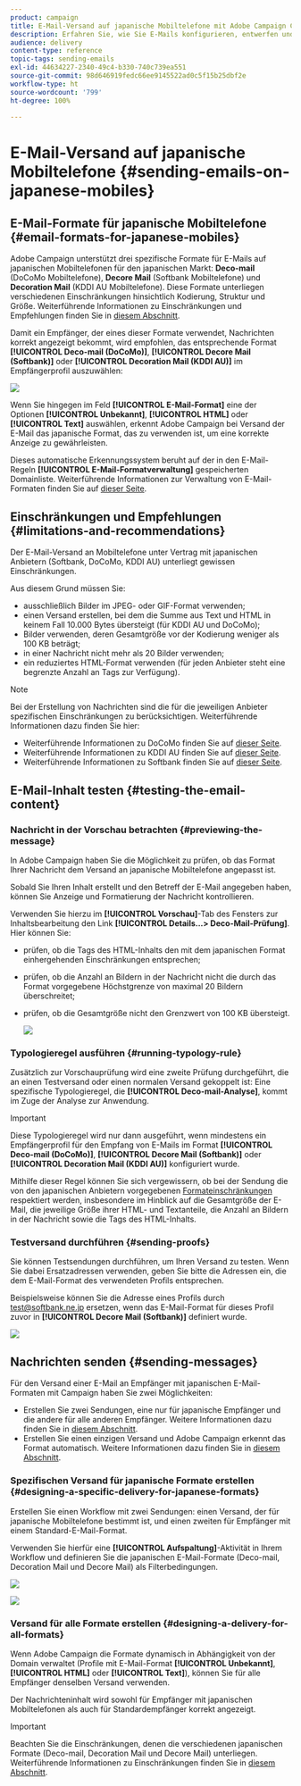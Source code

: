 ```yaml
---
product: campaign
title: E-Mail-Versand auf japanische Mobiltelefone mit Adobe Campaign Classic
description: Erfahren Sie, wie Sie E-Mails konfigurieren, entwerfen und versenden, die auf einem japanischen Mobilgerät gelesen werden.
audience: delivery
content-type: reference
topic-tags: sending-emails
exl-id: 44634227-2340-49c4-b330-740c739ea551
source-git-commit: 98d646919fedc66ee9145522ad0c5f15b25dbf2e
workflow-type: ht
source-wordcount: '799'
ht-degree: 100%

---
```


# E-Mail-Versand auf japanische Mobiltelefone {#sending-emails-on-japanese-mobiles}

## E-Mail-Formate für japanische Mobiltelefone {#email-formats-for-japanese-mobiles}

Adobe Campaign unterstützt drei spezifische Formate für E-Mails auf japanischen Mobiltelefonen für den japanischen Markt: **Deco-mail** (DoCoMo Mobiltelefone), **Decore Mail** (Softbank Mobiltelefone) und **Decoration Mail** (KDDI AU Mobiltelefone). Diese Formate unterliegen verschiedenen Einschränkungen hinsichtlich Kodierung, Struktur und Größe. Weiterführende Informationen zu Einschränkungen und Empfehlungen finden Sie in [diesem Abschnitt](#limitations-and-recommendations).

Damit ein Empfänger, der eines dieser Formate verwendet, Nachrichten korrekt angezeigt bekommt, wird empfohlen, das entsprechende Format **[!UICONTROL Deco-mail (DoCoMo)]**, **[!UICONTROL Decore Mail (Softbank)]** oder **[!UICONTROL Decoration Mail (KDDI AU)]** im Empfängerprofil auszuwählen:

![](assets/deco-mail_03.png)

Wenn Sie hingegen im Feld **[!UICONTROL E-Mail-Format]** eine der Optionen **[!UICONTROL Unbekannt]**, **[!UICONTROL HTML]** oder **[!UICONTROL Text]** auswählen, erkennt Adobe Campaign bei Versand der E-Mail das japanische Format, das zu verwenden ist, um eine korrekte Anzeige zu gewährleisten.

Dieses automatische Erkennungssystem beruht auf der in den E-Mail-Regeln **[!UICONTROL E-Mail-Formatverwaltung]** gespeicherten Domainliste. Weiterführende Informationen zur Verwaltung von E-Mail-Formaten finden Sie auf [dieser Seite](../../installation/using/email-deliverability.md#managing-email-formats).

## Einschränkungen und Empfehlungen {#limitations-and-recommendations}

Der E-Mail-Versand an Mobiltelefone unter Vertrag mit japanischen Anbietern (Softbank, DoCoMo, KDDI AU) unterliegt gewissen Einschränkungen.

Aus diesem Grund müssen Sie:

* ausschließlich Bilder im JPEG- oder GIF-Format verwenden;
* einen Versand erstellen, bei dem die Summe aus Text und HTML in keinem Fall 10.000 Bytes übersteigt (für KDDI AU und DoCoMo);
* Bilder verwenden, deren Gesamtgröße vor der Kodierung weniger als 100 KB beträgt;
* in einer Nachricht nicht mehr als 20 Bilder verwenden;
* ein reduziertes HTML-Format verwenden (für jeden Anbieter steht eine begrenzte Anzahl an Tags zur Verfügung).

>[!NOTE]
>
>Bei der Erstellung von Nachrichten sind die für die jeweiligen Anbieter spezifischen Einschränkungen zu berücksichtigen. Weiterführende Informationen dazu finden Sie hier:
>
>* Weiterführende Informationen zu DoCoMo finden Sie auf [dieser Seite](https://www.nttdocomo.co.jp/service/developer/make/content/deco_mail/index.html).
>* Weiterführende Informationen zu KDDI AU finden Sie auf [dieser Seite](https://www.au.com/ezfactory/tec/spec/decorations/template.html).
>* Weiterführende Informationen zu Softbank finden Sie auf [dieser Seite](https://www.support.softbankmobile.co.jp/partner/home_tech3/index.cfm).


## E-Mail-Inhalt testen {#testing-the-email-content}

### Nachricht in der Vorschau betrachten {#previewing-the-message}

In Adobe Campaign haben Sie die Möglichkeit zu prüfen, ob das Format Ihrer Nachricht dem Versand an japanische Mobiltelefone angepasst ist.

Sobald Sie Ihren Inhalt erstellt und den Betreff der E-Mail angegeben haben, können Sie Anzeige und Formatierung der Nachricht kontrollieren.

Verwenden Sie hierzu im **[!UICONTROL Vorschau]**-Tab des Fensters zur Inhaltsbearbeitung den Link **[!UICONTROL Details...> Deco-Mail-Prüfung]**. Hier können Sie:

* prüfen, ob die Tags des HTML-Inhalts den mit dem japanischen Format einhergehenden Einschränkungen entsprechen;
* prüfen, ob die Anzahl an Bildern in der Nachricht nicht die durch das Format vorgegebene Höchstgrenze von maximal 20 Bildern überschreitet;
* prüfen, ob die Gesamtgröße nicht den Grenzwert von 100 KB übersteigt.

   ![](assets/deco-mail_06.png)

### Typologieregel ausführen {#running-typology-rule}

Zusätzlich zur Vorschauprüfung wird eine zweite Prüfung durchgeführt, die an einen Testversand oder einen normalen Versand gekoppelt ist: Eine spezifische Typologieregel, die **[!UICONTROL Deco-mail-Analyse]**, kommt im Zuge der Analyse zur Anwendung.

>[!IMPORTANT]
>
>Diese Typologieregel wird nur dann ausgeführt, wenn mindestens ein Empfängerprofil für den Empfang von E-Mails im Format **[!UICONTROL Deco-mail (DoCoMo)]**, **[!UICONTROL Decore Mail (Softbank)]** oder **[!UICONTROL Decoration Mail (KDDI AU)]** konfiguriert wurde.

Mithilfe dieser Regel können Sie sich vergewissern, ob bei der Sendung die von den japanischen Anbietern vorgegebenen [Formateinschränkungen](#limitations-and-recommendations) respektiert werden, insbesondere im Hinblick auf die Gesamtgröße der E-Mail, die jeweilige Größe ihrer HTML- und Textanteile, die Anzahl an Bildern in der Nachricht sowie die Tags des HTML-Inhalts.

### Testversand durchführen {#sending-proofs}

Sie können Testsendungen durchführen, um Ihren Versand zu testen. Wenn Sie dabei Ersatzadressen verwenden, geben Sie bitte die Adressen ein, die dem E-Mail-Format des verwendeten Profils entsprechen.

Beispielsweise können Sie die Adresse eines Profils durch test@softbank.ne.jp ersetzen, wenn das E-Mail-Format für dieses Profil zuvor in **[!UICONTROL Decore Mail (Softbank)]** definiert wurde.

![](assets/deco-mail_05.png)

## Nachrichten senden {#sending-messages}

Für den Versand einer E-Mail an Empfänger mit japanischen E-Mail-Formaten mit Campaign haben Sie zwei Möglichkeiten:

* Erstellen Sie zwei Sendungen, eine nur für japanische Empfänger und die andere für alle anderen Empfänger. Weitere Informationen dazu finden Sie in [diesem Abschnitt](#designing-a-specific-delivery-for-japanese-formats).
* Erstellen Sie einen einzigen Versand und Adobe Campaign erkennt das Format automatisch. Weitere Informationen dazu finden Sie in [diesem Abschnitt](#designing-a-delivery-for-all-formats).

### Spezifischen Versand für japanische Formate erstellen {#designing-a-specific-delivery-for-japanese-formats}

Erstellen Sie einen Workflow mit zwei Sendungen: einen Versand, der für japanische Mobiltelefone bestimmt ist, und einen zweiten für Empfänger mit einem Standard-E-Mail-Format.

Verwenden Sie hierfür eine **[!UICONTROL Aufspaltung]**-Aktivität in Ihrem Workflow und definieren Sie die japanischen E-Mail-Formate (Deco-mail, Decoration Mail und Decore Mail) als Filterbedingungen.

![](assets/deco-mail_08.png)

![](assets/deco-mail_07.png)

### Versand für alle Formate erstellen {#designing-a-delivery-for-all-formats}

Wenn Adobe Campaign die Formate dynamisch in Abhängigkeit von der Domain verwaltet (Profile mit E-Mail-Format **[!UICONTROL Unbekannt]**, **[!UICONTROL HTML]** oder **[!UICONTROL Text]**), können Sie für alle Empfänger denselben Versand verwenden.

Der Nachrichteninhalt wird sowohl für Empfänger mit japanischen Mobiltelefonen als auch für Standardempfänger korrekt angezeigt.

>[!IMPORTANT]
>
>Beachten Sie die Einschränkungen, denen die verschiedenen japanischen Formate (Deco-mail, Decoration Mail und Decore Mail) unterliegen. Weiterführende Informationen zu Einschränkungen finden Sie in [diesem Abschnitt](#limitations-and-recommendations).

